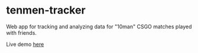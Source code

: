 # tenmen-tracker
Web app for tracking and analyzing data for "10man" CSGO matches played with friends.

Live demo [here](http://jakobvahlin.com/tenman)

